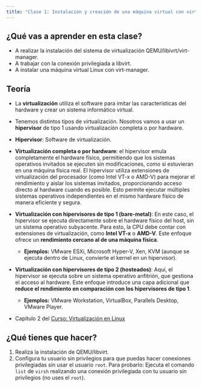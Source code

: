 ```yaml
---
title: "Clase 1: Instalación y creación de una máquina virtual con virt-manager"
---
```


## ¿Qué vas a aprender en esta clase?

* A realizar la instalación del sistema de virtualización QEMU/libivrt/virt-manager.
* A trabajar con la conexión privilegiada a libvirt.
* A instalar una máquina virtual Linux con virt-manager.

## Teoría

*  La **virtualización** utiliza el software para imitar las características del hardware y crear un sistema informático virtual.
* Tenemos distintos tipos de virtualización. Nosotros vamos a usar un **hipervisor** de tipo 1 usando virtualización completa o por hardware.
* **Hipervisor**: Software de virtualización.
* **Virtualización completa o por hardware**: el hipervisor emula completamente el hardware físico, permitiendo que los sistemas operativos invitados se ejecuten sin modificaciones, como si estuvieran en una máquina física real. El hipervisor utiliza extensiones de virtualización del procesador (como Intel VT-x o AMD-V) para mejorar el rendimiento y aislar los sistemas invitados, proporcionando acceso directo al hardware cuando es posible. Esto permite ejecutar múltiples sistemas operativos independientes en el mismo hardware físico de manera eficiente y segura.
* **Virtualización con hipervisores de tipo 1 (bare-metal)**: En este caso, el hipervisor se ejecuta directamente sobre el hardware físico del host, sin un sistema operativo subyacente. Para esto, la CPU debe contar con extensiones de virtualización, como **Intel VT-x** o **AMD-V**. Este enfoque ofrece un **rendimiento cercano al de una máquina física**.  
    * **Ejemplos:** VMware ESXi, Microsoft Hyper-V, Xen, KVM (aunque se ejecuta dentro de Linux, convierte el kernel en un hipervisor).  
* **Virtualización con hipervisores de tipo 2 (hosteados)**: Aquí, el hipervisor se ejecuta sobre un sistema operativo anfitrión, que gestiona el acceso al hardware. Este enfoque introduce una capa adicional que **reduce el rendimiento en comparación con los hipervisores de tipo 1**.  
    * **Ejemplos:** VMware Workstation, VirtualBox, Parallels Desktop, VMware Player.  

 


* Capítulo 2 del [Curso: Virtualización en Linux](https://github.com/josedom24/curso_virtualizacion_linux)


## ¿Qué tienes que hacer?

1. Realiza la instalación de QEMU/libvirt.
2. Configura tu usuario sin privilegios para que puedas hacer conexiones privilegiadas sin usar el usuario `root`. Para probarlo: Ejecuta el comando `list` de `virsh` realizando una conexión privilegiada con tu usuario sin privilegios (no uses el `root`).

